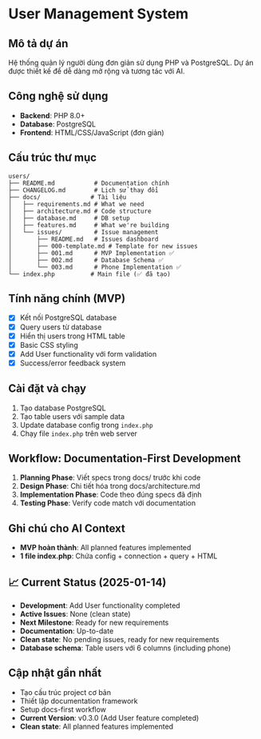 # User Management System

## Mô tả dự án
Hệ thống quản lý người dùng đơn giản sử dụng PHP và PostgreSQL. Dự án được thiết kế để dễ dàng mở rộng và tương tác với AI.

## Công nghệ sử dụng
- **Backend**: PHP 8.0+
- **Database**: PostgreSQL
- **Frontend**: HTML/CSS/JavaScript (đơn giản)

## Cấu trúc thư mục
```
users/
├── README.md           # Documentation chính
├── CHANGELOG.md        # Lịch sử thay đổi
├── docs/              # Tài liệu
│   ├── requirements.md # What we need
│   ├── architecture.md # Code structure  
│   ├── database.md     # DB setup
│   ├── features.md     # What we're building
│   └── issues/         # Issue management
│       ├── README.md   # Issues dashboard
│       ├── 000-template.md # Template for new issues
│       ├── 001.md      # MVP Implementation ✅
│       ├── 002.md      # Database Schema ✅
│       └── 003.md      # Phone Implementation ✅
└── index.php          # Main file (✅ đã tạo)
```

## Tính năng chính (MVP)
- [x] Kết nối PostgreSQL database
- [x] Query users từ database  
- [x] Hiển thị users trong HTML table
- [x] Basic CSS styling
- [x] Add User functionality với form validation
- [x] Success/error feedback system

## Cài đặt và chạy
1. Tạo database PostgreSQL
2. Tạo table users với sample data
3. Update database config trong `index.php`
4. Chạy file `index.php` trên web server

## Workflow: Documentation-First Development
1. **Planning Phase**: Viết specs trong docs/ trước khi code
2. **Design Phase**: Chi tiết hóa trong docs/architecture.md
3. **Implementation Phase**: Code theo đúng specs đã định
4. **Testing Phase**: Verify code match với documentation

## Ghi chú cho AI Context
- **MVP hoàn thành**: All planned features implemented
- **1 file index.php**: Chứa config + connection + query + HTML
## 📈 Current Status (2025-01-14)
- **Development**: Add User functionality completed 
- **Active Issues**: None (clean state)
- **Next Milestone**: Ready for new requirements
- **Documentation**: Up-to-date
- **Clean state**: No pending issues, ready for new requirements
- **Database schema**: Table users với 6 columns (including phone)

## Cập nhật gần nhất
- Tạo cấu trúc project cơ bản
- Thiết lập documentation framework
- Setup docs-first workflow
- **Current Version**: v0.3.0 (Add User feature completed)
- **Clean state**: All planned features implemented
